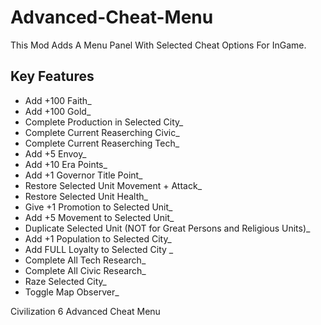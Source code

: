# Advanced-Cheat-Menu

This Mod Adds A Menu Panel With Selected Cheat Options For InGame.

## Key Features

-  Add +100 Faith_
-  Add +100 Gold_
-  Complete Production in Selected City_
-  Complete Current Reaserching Civic_
-  Complete Current Reaserching Tech_
-  Add +5 Envoy_
-  Add +10 Era Points_
-  Add +1 Governor Title Point_
-  Restore Selected Unit Movement + Attack_
-  Restore Selected Unit Health_
-  Give +1 Promotion to Selected Unit_
-  Add +5 Movement to Selected Unit_
-  Duplicate Selected Unit (NOT for Great Persons and Religious Units)_
-  Add +1 Population to Selected City_
-  Add FULL Loyalty to Selected City _
-  Complete All Tech Research_
-  Complete All Civic Research_
-  Raze Selected City_
-  Toggle Map Observer_


Civilization 6 Advanced Cheat Menu
